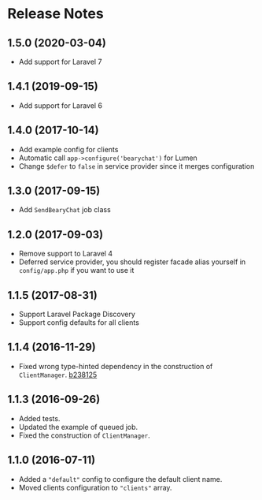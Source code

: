 # Release Notes

## 1.5.0 (2020-03-04)

- Add support for Laravel 7

## 1.4.1 (2019-09-15)

- Add support for Laravel 6

## 1.4.0 (2017-10-14)

- Add example config for clients
- Automatic call `app->configure('bearychat')` for Lumen
- Change `$defer` to `false` in service provider since it merges configuration

## 1.3.0 (2017-09-15)

- Add `SendBearyChat` job class

## 1.2.0 (2017-09-03)

- Remove support to Laravel 4
- Deferred service provider, you should register facade alias yourself in `config/app.php` if you want to use it

## 1.1.5 (2017-08-31)

- Support Laravel Package Discovery
- Support config defaults for all clients

## 1.1.4 (2016-11-29)

- Fixed wrong type-hinted dependency in the construction of `ClientManager`. [b238125](https://github.com/ElfSundae/laravel-bearychat/commit/b23812594eacf483922a90d086f5846f7fb1d7d4)

## 1.1.3 (2016-09-26)

- Added tests.
- Updated the example of queued job.
- Fixed the construction of `ClientManager`.

## 1.1.0 (2016-07-11)

- Added a `"default"` config to configure the default client name.
- Moved clients configuration to `"clients"` array.
